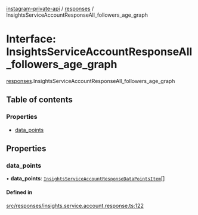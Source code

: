 [instagram-private-api](../../README.md) / [responses](../../modules/responses.md) / InsightsServiceAccountResponseAll_followers_age_graph

# Interface: InsightsServiceAccountResponseAll\_followers\_age\_graph

[responses](../../modules/responses.md).InsightsServiceAccountResponseAll_followers_age_graph

## Table of contents

### Properties

- [data\_points](InsightsServiceAccountResponseAll_followers_age_graph.md#data_points)

## Properties

### data\_points

• **data\_points**: [`InsightsServiceAccountResponseDataPointsItem`](InsightsServiceAccountResponseDataPointsItem.md)[]

#### Defined in

[src/responses/insights.service.account.response.ts:122](https://github.com/Nerixyz/instagram-private-api/blob/b3351b9/src/responses/insights.service.account.response.ts#L122)
